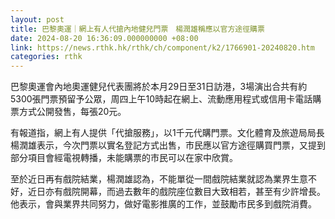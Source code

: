 ```yaml
---
layout: post
title: 巴黎奧運｜網上有人代搶內地健兒門票　楊潤雄稱應以官方途徑購票
date: 2024-08-20 16:36:09.000000000 +08:00
link: https://news.rthk.hk/rthk/ch/component/k2/1766901-20240820.htm
categories: rthk
---
```


巴黎奧運會內地奧運健兒代表團將於本月29日至31日訪港，3場演出合共有約5300張門票預留予公眾，周四上午10時起在網上、流動應用程式或信用卡電話購票方式公開發售，每張20元。

有報道指，網上有人提供「代搶服務」，以1千元代購門票。文化體育及旅遊局局長楊潤雄表示，今次門票以實名登記方式出售，市民應以官方途徑購買門票，又提到部分項目會經電視轉播，未能購票的市民可以在家中欣賞。

至於近日再有戲院結業，楊潤雄認為，不能單從一間戲院結業就認為業界生意不好，近日亦有戲院開幕，而過去數年的戲院座位數目大致相若，甚至有少許增長。他表示，會與業界共同努力，做好電影推廣的工作，並鼓勵市民多到戲院消費。
